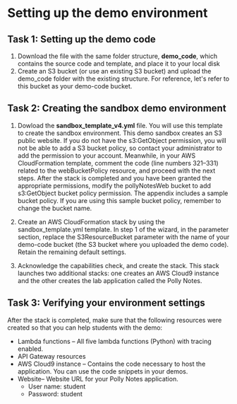 # Setting up the demo environment

## Task 1: Setting up the demo code
1. Download the file with the same folder structure, **demo_code**, which contains the source code and template, and place it to your local disk
2. Create an S3 bucket (or use an existing S3 bucket) and upload the demo_code folder with the existing structure. For reference, let's refer to this bucket as your demo-code bucket.

## Task 2: Creating the sandbox demo environment
1. Dowload the **sandbox_template_v4.yml** file. You will use this template to create the sandbox environment.
This demo sandbox creates an S3 public website. If you do not have the s3:GetObject permission, you will not be able to add a S3 bucket policy, so contact your administrator to add the permission to your account. 
Meanwhile, in your AWS CloudFormation template, comment the code (line numbers 321–331) related to the webBucketPolicy resource, and proceed with the next steps. After the stack is completed and you have been granted the appropriate permissions, modify the pollyNotesWeb bucket to add s3:GetObject bucket policy permission. 
The appendix includes a sample bucket policy. If you are using this sample bucket policy, remember to change the bucket name.

2. Create an AWS CloudFormation stack by using the sandbox_template.yml template.
In step 1 of the wizard, in the parameter section, replace the S3ResourceBucket parameter with the name of your demo-code bucket (the S3 bucket where you uploaded the demo code). 
Retain the remaining default settings.

3. Acknowledge the capabilities check, and create the stack.
This stack launches two additional stacks: one creates an AWS Cloud9 instance and the other creates the lab application called the Polly Notes.

## Task 3: Verifying your environment settings
After the stack is completed, make sure that the following resources were created so that you can help students with the demo:
- Lambda functions – All five lambda functions (Python) with tracing enabled.
- API Gateway resources
- AWS Cloud9 instance – Contains the code necessary to host the application. You can use the code snippets in your demos.
- Website– Website URL for your Polly Notes application. 
  * User name: student
  *  Password: student
